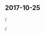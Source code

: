 ## 2017-10-25

<lively-import src="2017-10-25_connectors.html">/<lively-import>

<lively-import src="2017-10-25_lively.html">/<lively-import>

